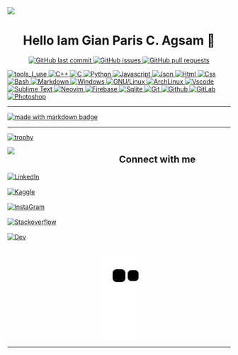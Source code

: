 <img src="banner.gif" width="850px">

<h1 align="center">Hello Iam Gian Paris C. Agsam 👋</h1>

<p align="center">
    <a href="https://github.com/agsamgian/agsamgian/commits/master">
    <img src="https://img.shields.io/github/last-commit/agsamgian/agsamgian.svg?style=flat-square&logo=github&logoColor=white"
         alt="GitHub last commit">
    <a href="https://github.com/agsamgian/agsamgian/issues">
    <img src="https://img.shields.io/github/issues-raw/agsamgian/agsamgian.svg?style=flat-square&logo=github&logoColor=white"
         alt="GitHub issues">
    <a href="https://github.com/agsamgian/agsamgian/pulls">
    <img src="https://img.shields.io/github/issues-pr-raw/agsamgian/agsamgian.svg?style=flat-square&logo=github&logoColor=white"
         alt="GitHub pull requests">

   
</p>

![tools_I_use](https://img.shields.io/badge/-%F0%9F%9A%80%20Tools%20I%20use-orange)
![C++](https://img.shields.io/badge/C%2B%2B-00599C?style=flat&logo=c%2B%2B&logoColor=white)
![C](https://img.shields.io/badge/C-00599C?style=flat&logo=c&logoColor=white)
![Python](https://img.shields.io/badge/Python-FFD43B?style=flat&logo=python&logoColor=darkgreen)
![Javascript](https://img.shields.io/badge/JavaScript-323330?style=flat&logo=javascript&logoColor=F7DF1E)
![Json](https://img.shields.io/badge/json-5E5C5C?style=flat&logo=json&logoColor=white)
![Html](https://img.shields.io/badge/HTML5-E34F26?style=flat&logo=html5&logoColor=white)
![Css](https://img.shields.io/badge/CSS3-1572B6?style=flat&logo=css3&logoColor=white)
![Bash](https://img.shields.io/badge/GNU%20Bash-4EAA25?style=flat&logo=GNU%20Bash&logoColor=white)
![Markdown](https://img.shields.io/badge/Markdown-000000?style=flat&logo=markdown&logoColor=white)
![Windows](https://img.shields.io/badge/Windows-0078D6?style=for-the-badge&logo=windows&logoColor=white)
![GNU/Linux](https://img.shields.io/badge/Linux-FCC624?style=flat&logo=linux&logoColor=black)
![ArchLinux](https://img.shields.io/badge/Arch_Linux-1793D1?style=for-the-badge&logo=arch-linux&logoColor=white)
![Vscode](https://img.shields.io/badge/Visual_Studio_Code-0078D4?style=flat&logo=visual%20studio%20code&logoColor=white)
![Sublime Text](https://img.shields.io/badge/sublime_text-%23575757.svg?&style=flat&logo=sublime-text&logoColor=important)
![Neovim](https://img.shields.io/badge/NeoVim-%2357A143.svg?&style=flat&logo=neovim&logoColor=white)
![Firebase](https://img.shields.io/badge/firebase-ffca28?style=flat&logo=firebase&logoColor=black)
![Sqlite](https://img.shields.io/badge/SQLite-07405E?style=flat&logo=sqlite&logoColor=white)
![Git](https://img.shields.io/badge/GIT-E44C30?style=flat&logo=git&logoColor=white)
![Github](https://img.shields.io/badge/GitHub-100000?style=for-the-badge&logo=github&logoColor=white)
![GitLab](https://img.shields.io/badge/GitLab-330F63?style=for-the-badge&logo=gitlab&logoColor=white)
![Photoshop](https://img.shields.io/badge/Adobe%20Photoshop-31A8FF?style=flat&logo=Adobe%20Photoshop&logoColor=black)


<hr/>
        
        
  <a href="https://github.com/EddieHubCommunity" target="_blank" rel="noopener noreferrer">
    <img src="https://forthebadge.com/images/badges/made-with-markdown.svg" alt="made with markdown badge" />
 </a>
 
<hr/>

<div>
<a  href="https://github.com/agsamgian">

 [![trophy](https://github-profile-trophy.vercel.app/?username=agsamgian&theme=onedark)](https://github.com/agsamgian/github-profile-trophy)

<!--
## <img src="https://img.icons8.com/nolan/26/github.png"/> Github Stats

![FonderElite's Github Stats](https://github-readme-stats.vercel.app/api/top-langs?username=agsamgian&show_icons=true&theme=radical)
![FonderElite's Github Stats](https://github-readme-stats.vercel.app/api?username=agsamgian&show_icons=true&theme=radical)
<a href="https://github.com/FonderElite/facerecognition">
<img align="center" src="https://github-readme-stats.vercel.app/api/pin/?username=FonderElite&repo=facerecognition&title_color=ffffff&text_color=c9cacc&icon_color=2bbc8a&bg_color=141321" />
</a>
</a>
-->
    
 <img src ="https://github.com/avinash-218/avinash-218/raw/main/Images/social_dashboard.svg" align = "left" width = 50%>
 

    
<h2> Connect with me</h2>

[<img align="top" alt="LinkedIn" src="https://img.shields.io/badge/LinkedIn-0077B5?style=for-the-badge&logo=linkedin&logoColor=white" />]()
<br><br>
[<img align="top" alt="Kaggle" src="https://img.shields.io/badge/Kaggle-20BEFF?style=for-the-badge&logo=Kaggle&logoColor=white" />]()
<br><br>
[<img align="top" alt="InstaGram" src="https://img.shields.io/badge/Instagram-E4405F?style=for-the-badge&logo=instagram&logoColor=white" />](/)
<br><br>
[<img align="top" alt="Stackoverflow" src="https://img.shields.io/badge/Stack_Overflow-FE7A16?style=for-the-badge&logo=stack-overflow&logoColor=white" />]()
<br><br>
[<img align="top" alt="Dev" src="https://img.shields.io/badge/dev.to-0A0A0A?style=for-the-badge&logo=devdotto&logoColor=white" />]()
<br><br>
 
 
<p align="center"><img src="https://raw.githubusercontent.com/avinash-218/avinash-218/output/github-contribution-grid-snake.svg"></p>

<hr></hr>

